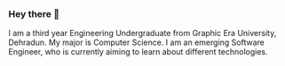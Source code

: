 ### Hey there 👋

I am a third year Engineering Undergraduate from Graphic Era University, Dehradun. My major is Computer Science. I am an emerging Software Engineer, who is currently aiming to learn about different technologies.

<!--
**khuzii/khuzii** is a ✨ _special_ ✨ repository because its `README.md` (this file) appears on your GitHub profile.

Here are some ideas to get you started:


- 🌱 I’m currently learning Android Development, Machine Learning and Web Development.
- 👯 I’m looking to collaborate on Github.
- 📫 How to reach me: khushi.upa16@gmail.com and @khuzii07 on twitter.
- 😄 Pronouns: She/Her
-->
